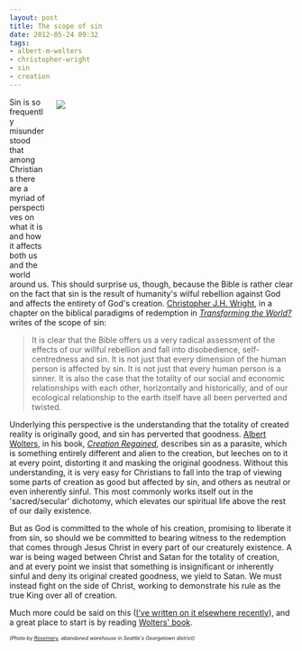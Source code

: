 ```yaml
---
layout: post
title: The scope of sin
date: 2012-05-24 09:32
tags:
- albert-m-wolters
- christopher-wright
- sin
- creation
---
```

<div style="float: right; margin: 5px 1px 0px 20px; width: 420px; height: 303px;"><img src="https://dl.dropbox.com/u/3897986/Jake%20Blog%20Images/brokenness.jpg" /></div>
<p>Sin is so frequently misunderstood that among Christians there are a myriad of perspectives on what it is and how it affects both us and the world around us. This should surprise us, though, because the Bible is rather clear on the fact that sin is the result of humanity's wilful rebellion against God and affects the entirety of God's creation. <a href="http://www.langhampartnership.org/about-us/lpi-leadership/chris-wright/">Christopher J.H. Wright</a>, in a chapter on the biblical paradigms of redemption in <a href="http://www.amazon.co.uk/gp/product/1844743748/ref=as_li_qf_sp_asin_il_tl?ie=UTF8&amp;tag=jakebeldercom-21&amp;linkCode=as2&amp;camp=1634&amp;creative=6738&amp;creativeASIN=1844743748"><em>Transforming the World?</em></a> writes of the scope of sin:</p>
<blockquote>
It is clear that the Bible offers us a very radical assessment of the effects of our willful rebellion and fall into disobedience, self-centredness and sin. It is not just that every dimension of the human person is affected by sin. It is not just that every human person is a sinner. It is also the case that the totality of our social and economic relationships with each other, horizontally and historically, and of our ecological relationship to the earth itself have all been perverted and twisted.
</blockquote>
<p>Underlying this perspective is the understanding that the totality of created reality is originally good, and sin has perverted that goodness. <a href="http://www.allofliferedeemed.co.uk/wolters.htm">Albert Wolters</a>, in his book, <a href="http://www.amazon.co.uk/gp/product/0802829694/ref=as_li_qf_sp_asin_il_tl?ie=UTF8&amp;tag=jakebeldercom-21&amp;linkCode=as2&amp;camp=1634&amp;creative=6738&amp;creativeASIN=0802829694"><em>Creation Regained</em></a>, describes sin as a parasite, which is something entirely different and alien to the creation, but leeches on to it at every point, distorting it and masking the original goodness. Without this understanding, it is very easy for Christians to fall into the trap of viewing some parts of creation as good but affected by sin, and others as neutral or even inherently sinful. This most commonly works itself out in the 'sacred/secular' dichotomy, which elevates our spiritual life above the rest of our daily existence.</p>
<p>But as God is committed to the whole of his creation, promising to liberate it from sin, so should we be committed to bearing witness to the redemption that comes through Jesus Christ in every part of our creaturely existence. A war is being waged between Christ and Satan for the totality of creation, and at every point we insist that something is insignificant or inherently sinful and deny its original created goodness, we yield to Satan. We must instead fight on the side of Christ, working to demonstrate his rule as the true King over all of creation.</p>
<p>Much more could be said on this (<a href="http://blog.acton.org/archives/32633-if-christ-is-lord-everything-matters.html">I've written on it elsewhere recently</a>), and a great place to start is by reading <a href="http://www.amazon.co.uk/gp/product/0802829694/ref=as_li_qf_sp_asin_il_tl?ie=UTF8&amp;tag=jakebeldercom-21&amp;linkCode=as2&amp;camp=1634&amp;creative=6738&amp;creativeASIN=0802829694">Wolters' book</a>.</p>

<em><span style="font-size: xx-small;">(Photo by <a href="http://rosemarywashington.wordpress.com/2011/06/04/ruins-monuments-to-decay-and-time-passing/">Rosemary</a>, abandoned warehouse in Seattle's Georgetown district)</span></em>
